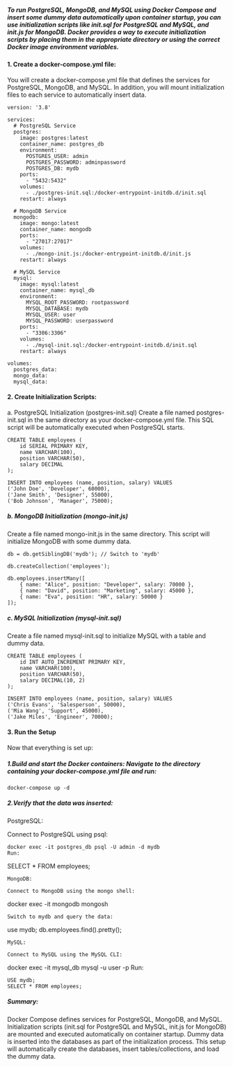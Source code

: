##### To run PostgreSQL, MongoDB, and MySQL using Docker Compose and insert some dummy data automatically upon container startup, you can use initialization scripts like init.sql for PostgreSQL and MySQL, and init.js for MongoDB. Docker provides a way to execute initialization scripts by placing them in the appropriate directory or using the correct Docker image environment variables.

#### 1. Create a docker-compose.yml file:
You will create a docker-compose.yml file that defines the services for PostgreSQL, MongoDB, and MySQL. In addition, you will mount initialization files to each service to automatically insert data.

```
version: '3.8'

services:
  # PostgreSQL Service
  postgres:
    image: postgres:latest
    container_name: postgres_db
    environment:
      POSTGRES_USER: admin
      POSTGRES_PASSWORD: adminpassword
      POSTGRES_DB: mydb
    ports:
      - "5432:5432"
    volumes:
      - ./postgres-init.sql:/docker-entrypoint-initdb.d/init.sql
    restart: always

  # MongoDB Service
  mongodb:
    image: mongo:latest
    container_name: mongodb
    ports:
      - "27017:27017"
    volumes:
      - ./mongo-init.js:/docker-entrypoint-initdb.d/init.js
    restart: always

  # MySQL Service
  mysql:
    image: mysql:latest
    container_name: mysql_db
    environment:
      MYSQL_ROOT_PASSWORD: rootpassword
      MYSQL_DATABASE: mydb
      MYSQL_USER: user
      MYSQL_PASSWORD: userpassword
    ports:
      - "3306:3306"
    volumes:
      - ./mysql-init.sql:/docker-entrypoint-initdb.d/init.sql
    restart: always

volumes:
  postgres_data:
  mongo_data:
  mysql_data:
  ```
  
#### 2. Create Initialization Scripts:
a. PostgreSQL Initialization (postgres-init.sql)
Create a file named postgres-init.sql in the same directory as your docker-compose.yml file. This SQL script will be automatically executed when PostgreSQL starts.

```
CREATE TABLE employees (
    id SERIAL PRIMARY KEY,
    name VARCHAR(100),
    position VARCHAR(50),
    salary DECIMAL
);

INSERT INTO employees (name, position, salary) VALUES
('John Doe', 'Developer', 60000),
('Jane Smith', 'Designer', 55000),
('Bob Johnson', 'Manager', 75000);
```
##### b. MongoDB Initialization (mongo-init.js)
Create a file named mongo-init.js in the same directory. This script will initialize MongoDB with some dummy data.

```
db = db.getSiblingDB('mydb'); // Switch to 'mydb'

db.createCollection('employees');

db.employees.insertMany([
    { name: "Alice", position: "Developer", salary: 70000 },
    { name: "David", position: "Marketing", salary: 45000 },
    { name: "Eva", position: "HR", salary: 50000 }
]);
```
##### c. MySQL Initialization (mysql-init.sql)
Create a file named mysql-init.sql to initialize MySQL with a table and dummy data.

```
CREATE TABLE employees (
    id INT AUTO_INCREMENT PRIMARY KEY,
    name VARCHAR(100),
    position VARCHAR(50),
    salary DECIMAL(10, 2)
);

INSERT INTO employees (name, position, salary) VALUES
('Chris Evans', 'Salesperson', 50000),
('Mia Wang', 'Support', 45000),
('Jake Miles', 'Engineer', 70000);
```
#### 3. Run the Setup
Now that everything is set up:

##### 1.Build and start the Docker containers: Navigate to the directory containing your docker-compose.yml file and run:

```
docker-compose up -d
```
##### 2.Verify that the data was inserted:

PostgreSQL:

Connect to PostgreSQL using psql:
```
docker exec -it postgres_db psql -U admin -d mydb
Run:
```
SELECT * FROM employees;
```
MongoDB:

Connect to MongoDB using the mongo shell:
```
docker exec -it mongodb mongosh
```
Switch to mydb and query the data:
```
use mydb;
db.employees.find().pretty();
```
MySQL:

Connect to MySQL using the MySQL CLI:
```
docker exec -it mysql_db mysql -u user -p
Run:
```
USE mydb;
SELECT * FROM employees;
```
##### Summary:
Docker Compose defines services for PostgreSQL, MongoDB, and MySQL.
Initialization scripts (init.sql for PostgreSQL and MySQL, init.js for MongoDB) are mounted and executed automatically on container startup.
Dummy data is inserted into the databases as part of the initialization process.
This setup will automatically create the databases, insert tables/collections, and load the dummy data.
